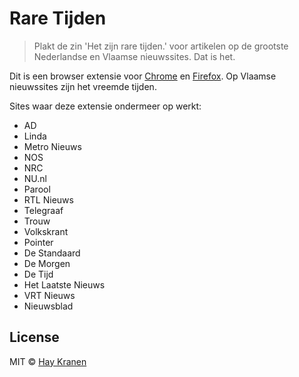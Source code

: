 # Rare Tijden
> Plakt de zin 'Het zijn rare tijden.' voor artikelen op de grootste Nederlandse en Vlaamse nieuwssites. Dat is het.

Dit is een browser extensie voor [Chrome](https://chrome.google.com/webstore/detail/rare-tijden/chpgbdgnkgjjelbjochnmpjaklbeljnd/related?hl=nl) en [Firefox](https://addons.mozilla.org/en-US/firefox/addon/rare-tijden/). Op Vlaamse nieuwssites zijn het vreemde tijden.

Sites waar deze extensie ondermeer op werkt:
* AD
* Linda
* Metro Nieuws
* NOS
* NRC
* NU.nl
* Parool
* RTL Nieuws
* Telegraaf
* Trouw
* Volkskrant
* Pointer
* De Standaard
* De Morgen
* De Tijd
* Het Laatste Nieuws
* VRT Nieuws
* Nieuwsblad

## License
MIT &copy; [Hay Kranen](http://www.haykranen.nl)